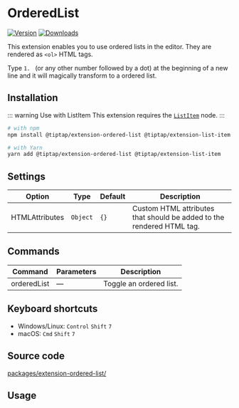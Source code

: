 # OrderedList
[![Version](https://img.shields.io/npm/v/@tiptap/extension-ordered-list.svg?label=version)](https://www.npmjs.com/package/@tiptap/extension-ordered-list)
[![Downloads](https://img.shields.io/npm/dm/@tiptap/extension-ordered-list.svg)](https://npmcharts.com/compare/@tiptap/extension-ordered-list?minimal=true)

This extension enables you to use ordered lists in the editor. They are rendered as `<ol>` HTML tags.

Type <code>1.&nbsp;</code> (or any other number followed by a dot) at the beginning of a new line and it will magically transform to a ordered list.

## Installation
::: warning Use with ListItem
This extension requires the [`ListItem`](/api/nodes/list-item) node.
:::

```bash
# with npm
npm install @tiptap/extension-ordered-list @tiptap/extension-list-item

# with Yarn
yarn add @tiptap/extension-ordered-list @tiptap/extension-list-item
```

## Settings
| Option         | Type     | Default | Description                                                           |
| -------------- | -------- | ------- | --------------------------------------------------------------------- |
| HTMLAttributes | `Object` | `{}`    | Custom HTML attributes that should be added to the rendered HTML tag. |

## Commands
| Command     | Parameters | Description             |
| ----------- | ---------- | ----------------------- |
| orderedList | —          | Toggle an ordered list. |

## Keyboard shortcuts
* Windows/Linux: `Control`&nbsp;`Shift`&nbsp;`7`
* macOS: `Cmd`&nbsp;`Shift`&nbsp;`7`

## Source code
[packages/extension-ordered-list/](https://github.com/ueberdosis/tiptap-next/blob/main/packages/extension-ordered-list/)

## Usage
<demo name="Nodes/OrderedList" highlight="3-5,17-18,37-38" />
